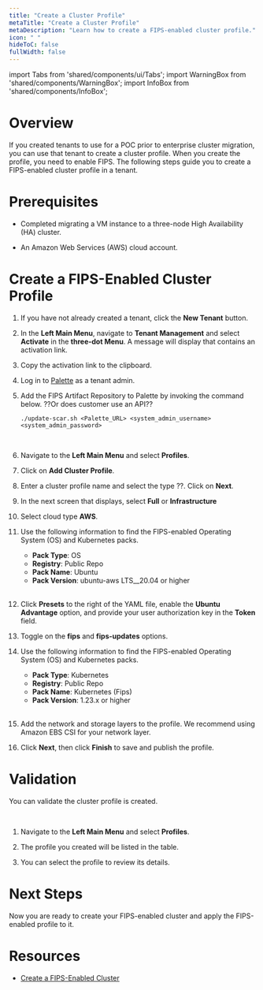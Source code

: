 ```yaml
---
title: "Create a Cluster Profile"
metaTitle: "Create a Cluster Profile"
metaDescription: "Learn how to create a FIPS-enabled cluster profile."
icon: " "
hideToC: false
fullWidth: false
---
```


import Tabs from 'shared/components/ui/Tabs';
import WarningBox from 'shared/components/WarningBox';
import InfoBox from 'shared/components/InfoBox';

# Overview

If you created tenants to use for a POC prior to enterprise cluster migration, you can use that tenant to create a cluster profile. When you create the profile, you need to enable FIPS. The following steps guide you to create a FIPS-enabled cluster profile in a tenant.

# Prerequisites

- Completed migrating a VM instance to a three-node High Availability (HA) cluster.

- An Amazon Web Services (AWS) cloud account.


# Create a FIPS-Enabled Cluster Profile

1. If you have not already created a tenant, click the **New Tenant** button. 


2. In the **Left Main Menu**, navigate to **Tenant Management** and select **Activate** in the **three-dot Menu**. A message will display that contains an activation link. 


3. Copy the activation link to the clipboard.


4. Log in to [Palette](https://console.spectrocloud.com) as a tenant admin.


5. Add the FIPS Artifact Repository to Palette by invoking the command below. ??Or does customer use an API??

    ``./update-scar.sh <Palette_URL> <system_admin_username> <system_admin_password>``

<br />

6. Navigate to the **Left Main Menu** and select **Profiles**. 


7. Click on **Add Cluster Profile**.


8. Enter a cluster profile name and select the type ??. Click on **Next**.


9. In the next screen that displays, select **Full** or **Infrastructure**


10. Select cloud type **AWS**.


11. Use the following information to find the FIPS-enabled Operating System (OS) and Kubernetes packs.
    - **Pack Type**: OS
    - **Registry**: Public Repo
    - **Pack Name**: Ubuntu
    - **Pack Version**: ubuntu-aws LTS__20.04 or higher

    <br />

12. Click **Presets** to the right of the YAML file, enable the **Ubuntu Advantage** option, and provide your user authorization key in the **Token** field. 


13. Toggle on the **fips** and **fips-updates** options.


14. Use the following information to find the FIPS-enabled Operating System (OS) and Kubernetes packs.
    - **Pack Type**: Kubernetes
    - **Registry**: Public Repo
    - **Pack Name**: Kubernetes (Fips)
    - **Pack Version**: 1.23.x or higher

    <br />

15. Add the network and storage layers to the profile. We recommend using Amazon EBS CSI for your network layer. 


16. Click **Next**, then click **Finish** to save and publish the profile.


# Validation

You can validate the cluster profile is created. 

<br />

1. Navigate to the **Left Main Menu** and select **Profiles**.


2. The profile you created will be listed in the table. 


3. You can select the profile to review its details. 


# Next Steps

Now you are ready to create your FIPS-enabled cluster and apply the FIPS-enabled profile to it.


# Resources

- [Create a FIPS-Enabled Cluster](/vertex/migrate-cluster-to-enterprise-mode/create-cluster)




 




